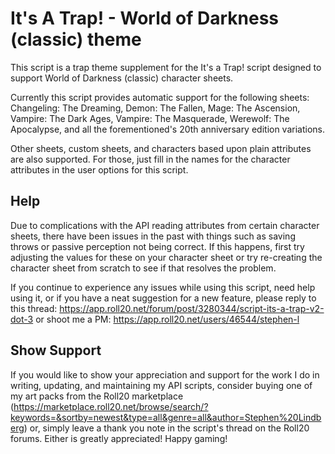 # It's A Trap! - World of Darkness (classic) theme

This script is a trap theme supplement for the It's a Trap! script designed to
support World of Darkness (classic) character sheets.

Currently this script provides automatic support for the following sheets:
Changeling: The Dreaming, Demon: The Fallen, Mage: The Ascension, Vampire: The Dark Ages, Vampire: The Masquerade, Werewolf: The Apocalypse, and all the forementioned's 20th anniversary edition variations.

Other sheets, custom sheets, and characters based upon plain attributes are also supported.
For those, just fill in the names for the character attributes in the user options for
this script.

## Help

Due to complications with the API reading attributes from certain character sheets,
there have been issues in the past with things such as saving throws or passive perception
not being correct. If this happens, first try adjusting the values for these on
your character sheet or try re-creating the character sheet from scratch to see
if that resolves the problem.

If you continue to experience any issues while using this script,
need help using it, or if you have a neat suggestion for a new feature, please reply to this thread:
https://app.roll20.net/forum/post/3280344/script-its-a-trap-v2-dot-3
or shoot me a PM:
https://app.roll20.net/users/46544/stephen-l

## Show Support

If you would like to show your appreciation and support for the work I do in writing,
updating, and maintaining my API scripts, consider buying one of my art packs from the Roll20 marketplace (https://marketplace.roll20.net/browse/search/?keywords=&sortby=newest&type=all&genre=all&author=Stephen%20Lindberg)
or, simply leave a thank you note in the script's thread on the Roll20 forums.
Either is greatly appreciated! Happy gaming!
